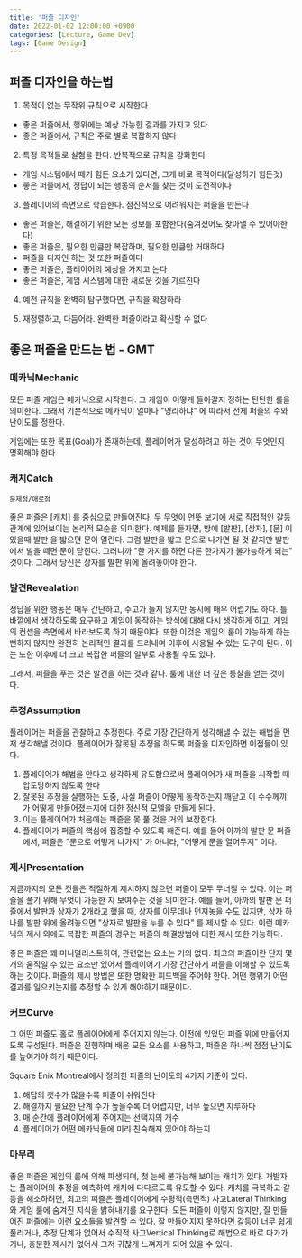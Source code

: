 ```yaml
---
title: '퍼즐 디자인'
date: 2022-01-02 12:00:00 +0900
categories: [Lecture, Game Dev]
tags: [Game Design]
---
```


## 퍼즐 디자인을 하는법

1. 목적이 없는 무작위 규칙으로 시작한다
- 좋은 퍼즐에서, 행위에는 예상 가능한 결과를 가지고 있다
- 좋은 퍼즐에서, 규칙은 주로 별로 복잡하지 않다

2. 특정 목적들로 실험을 한다. 반복적으로 규칙을 강화한다
- 게임 시스템에서 떼기 힘든 요소가 있다면, 그게 바로 목적이다(달성하기 힘든것)
- 좋은 퍼즐에서, 정답이 되는 행동의 순서를 찾는 것이 도전적이다

3. 플레이어의 측면으로 학습한다. 점진적으로 어려워지는 퍼즐을 만든다
- 좋은 퍼즐은, 해결하기 위한 모든 정보를 포함한다(숨겨졌어도 찾아낼 수 있어야한다)
- 좋은 퍼즐은, 필요한 만큼만 복잡하며, 필요한 만큼만 거대하다
- 퍼즐을 디자인 하는 것 또한 퍼즐이다
- 좋은 퍼즐은, 플레이어의 예상을 가지고 논다
- 좋은 퍼즐은, 게임 시스템에 대한 새로운 것을 가르친다

4. 예전 규칙을 완벽히 탐구했다면, 규칙을 확장하라

5. 재정렬하고, 다듬어라. 완벽한 퍼즐이라고 확신할 수 없다

## 좋은 퍼즐을 만드는 법 - GMT

### 메카닉Mechanic

모든 퍼즐 게임은 메카닉으로 시작한다. 그 게임이 어떻게 돌아갈지 정하는 탄탄한 룰을 의미한다. 그래서 기본적으로 메카닉이 얼마나 "영리하냐" 에 따라서 전체 퍼즐의 수와 난이도를 정한다.

게임에는 또한 목표(Goal)가 존재하는데, 플레이어가 달성하려고 하는 것이 무엇인지 명확해야 한다.

### 캐치Catch

`문제점/애로점`

좋은 퍼즐은 [캐치] 를 중심으로 만들어진다. 두 무엇이 언뜻 보기에 서로 직접적인 갈등관계에 있어보이는 논리적 모순을 의미한다. 예제를 들자면, 방에 [발판], [상자], [문] 이 있을때 발판 을 밟으면 문이 열린다. 그럼 발판을 밟고 문으로 나가면 될 것 같지만 발판에서 발을 떼면 문이 닫힌다. 그러니까 "한 가지를 하면 다른 한가지가 불가능하게 되는" 것이다. 그래서 당신은 상자를 발판 위에 올려놓아야 한다.

### 발견Revealation

정답을 위한 행동은 매우 간단하고, 수고가 들지 않지만 동시에 매우 어렵기도 하다. 틀 바깥에서 생각하도록 요구하고 게임이 동작하는 방식에 대해 다시 생각하게 하고, 게임의 컨셉을 측면에서 바라보도록 하기 때문이다. 또한 이것은 게임의 룰이 가능하게 하는 뻔하지 않지만 완전히 논리적인 결과를 드러내며 이후에 사용될 수 있는 도구이 된다. 이는 또한 이후에 더 크고 복잡한 퍼즐의 일부로 사용될 수도 있다.

그래서, 퍼즐을 푸는 것은 발견을 하는 것과 같다. 룰에 대한 더 깊은 통찰을 얻는 것이다.

### 추정Assumption

플레이어는 퍼즐을 관찰하고 추정한다. 주로 가장 간단하게 생각해낼 수 있는 해법을 먼저 생각해낼 것이다. 플레이어가 잘못된 추정을 하도록 퍼즐을 디자인하면 이점들이 있다.
1. 플레이어가 해법을 안다고 생각하게 유도함으로써 플레이어가 새 퍼즐을 시작할 때 압도당하지 않도록 한다
2. 잘못된 추정을 실행하는 도중, 사실 퍼즐이 어떻게 동작하는지 깨닫고 이 수수께끼가 어떻게 만들어졌는지에 대한 정신적 모델을 만들게 된다.
3. 이는 플레이어가 처음에는 퍼즐을 못 풀 것을 거의 보장한다.
4. 플레이어가 퍼즐의 핵심에 집중할 수 있도록 해준다. 예를 들어 아까의 발판 문 퍼즐에서, 퍼즐은 "문으로 어떻게 나가지" 가 아니라, "어떻게 문을 열어두지" 이다.

### 제시Presentation

지금까지의 모든 것들은 적절하게 제시하지 않으면 퍼즐이 모두 무너질 수 있다. 이는 퍼즐을 풀기 위해 무엇이 가능한 지 보여주는 것을 의미한다. 예를 들어, 아까의 발판 문 퍼즐에서 발판과 상자가 2개라고 했을 때, 상자를 아무데나 던져놓을 수도 있지만, 상자 하나를 발판 위에 올려놓으면 "상자로 발판을 누를 수 있다" 를 제시할 수 있다. 이런 메카닉의 제시 외에도 복잡한 퍼즐의 경우는 퍼즐의 해결방법에 대한 제시 또한 가능하다.

좋은 퍼즐은 꽤 미니멀리스트하여, 관련없는 요소는 거의 없다. 최고의 퍼즐이란 단지 몇개의 움직일 수 있는 요소만 있어서 플레이어가 가장 간단하게 퍼즐을 이해할 수 있도록 하는 것이다. 퍼즐의 제시 방법은 또한 명확한 피드백을 주어야 한다. 어떤 행위가 어떤 결과를 일으키는지를 추정할 수 있게 해야하기 때문이다.

### 커브Curve

그 어떤 퍼즐도 홀로 플레이어에게 주어지지 않는다. 이전에 있었던 퍼즐 위에 만들어지도록 구성된다. 퍼즐은 진행하며 배운 모든 요소를 사용하고, 퍼즐은 하나씩 점점 난이도를 높여가야 하기 때문이다.

Square Enix Montreal에서 정의한 퍼즐의 난이도의 4가지 기준이 있다.
1. 해답의 갯수가 많을수록 퍼즐이 쉬워진다
2. 해결까지 필요한 단계 수가 높을수록 더 어렵지만, 너무 높으면 지루하다
3. 매 순간에 플레이어에게 주어지는 선택지의 개수
4. 플레이어가 어떤 메카닉들에 미리 친숙해져 있어야 하는지

### 마무리

좋은 퍼즐은 게임의 룰에 의해 파생되며, 첫 눈에 불가능해 보이는 캐치가 있다. 개발자는 플레이어의 추정을 예측하여 캐치에 다다르도록 유도할 수 있다. 캐치를 극복하고 갈등을 해소하려면, 최고의 퍼즐은 플레이어에게 수평적(측면적) 사고Lateral Thinking와 게임 룰에 숨겨진 지식을 밝혀내기를 요구한다. 모든 퍼즐이 이렇지 않지만, 잘 만들어진 퍼즐에는 이런 요소들을 발견할 수 있다. 잘 만들어지지 못한다면 갈등이 너무 쉽게 풀리거나, 추정 단계가 없어서 수직적 사고Vertical Thinking로 해법으로 바로 다가가거나, 충분한 제시가 없어서 그저 귀찮게 느껴지게 되어 있을 수 있다.